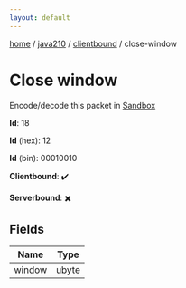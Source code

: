 ```yaml
---
layout: default
---
```


[home](/)  /  [java210](/protocol/java210)  /  [clientbound](/protocol/java210/clientbound)  /  close-window

# Close window

Encode/decode this packet in [Sandbox](../../../sandbox/java210#clientbound.close_window)

**Id**: 18

**Id** (hex): 12

**Id** (bin): 00010010

**Clientbound**: ✔️

**Serverbound**: ✖️

## Fields

Name | Type
---|---
window | ubyte
